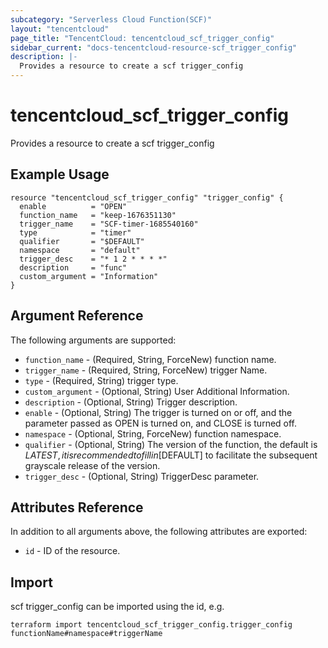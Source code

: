 ```yaml
---
subcategory: "Serverless Cloud Function(SCF)"
layout: "tencentcloud"
page_title: "TencentCloud: tencentcloud_scf_trigger_config"
sidebar_current: "docs-tencentcloud-resource-scf_trigger_config"
description: |-
  Provides a resource to create a scf trigger_config
---
```


# tencentcloud_scf_trigger_config

Provides a resource to create a scf trigger_config

## Example Usage

```hcl
resource "tencentcloud_scf_trigger_config" "trigger_config" {
  enable          = "OPEN"
  function_name   = "keep-1676351130"
  trigger_name    = "SCF-timer-1685540160"
  type            = "timer"
  qualifier       = "$DEFAULT"
  namespace       = "default"
  trigger_desc    = "* 1 2 * * * *"
  description     = "func"
  custom_argument = "Information"
}
```

## Argument Reference

The following arguments are supported:

* `function_name` - (Required, String, ForceNew) function name.
* `trigger_name` - (Required, String, ForceNew) trigger Name.
* `type` - (Required, String) trigger type.
* `custom_argument` - (Optional, String) User Additional Information.
* `description` - (Optional, String) Trigger description.
* `enable` - (Optional, String) The trigger is turned on or off, and the parameter passed as OPEN is turned on, and CLOSE is turned off.
* `namespace` - (Optional, String, ForceNew) function namespace.
* `qualifier` - (Optional, String) The version of the function, the default is $LATEST, it is recommended to fill in [$DEFAULT] to facilitate the subsequent grayscale release of the version.
* `trigger_desc` - (Optional, String) TriggerDesc parameter.

## Attributes Reference

In addition to all arguments above, the following attributes are exported:

* `id` - ID of the resource.



## Import

scf trigger_config can be imported using the id, e.g.

```
terraform import tencentcloud_scf_trigger_config.trigger_config functionName#namespace#triggerName
```

